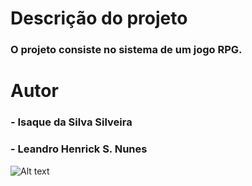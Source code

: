 # **Descrição do projeto**
### O projeto consiste no sistema de um jogo RPG.
# **Autor**
###  - Isaque da Silva Silveira
###  - Leandro Henrick S. Nunes

![Alt text]( https://media.giphy.com/media/td4Zgz8cjKDrXixx2D/giphy.gif"")
